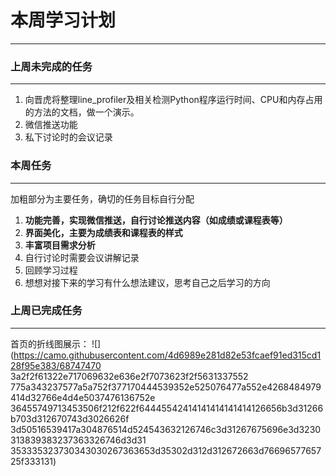 # 本周学习计划

---
### 上周未完成的任务
---
1. 向晋虎将整理line_profiler及相关检测Python程序运行时间、CPU和内存占用的方法的文档，做一个演示。
2. 微信推送功能
3. 私下讨论时的会议记录

### 本周任务
---

加粗部分为主要任务，确切的任务目标自行分配

1. **功能完善，实现微信推送，自行讨论推送内容（如成绩或课程表等）**
2. **界面美化，主要为成绩表和课程表的样式**
3. **丰富项目需求分析**
4. 自行讨论时需要会议讲解记录
5. 回顾学习过程
6. 想想对接下来的学习有什么想法建议，思考自己之后学习的方向

### 上周已完成任务
---
首页的折线图展示：
![](https://camo.githubusercontent.com/4d6989e281d82e53fcaef91ed315cd128f95e383/68747470
3a2f2f61322e717069632e636e2f7073623f2f5631337552
775a343237577a5a752f377170444539352e525076477a552e4268484979414d32766e4d4e5037476136752e
36455749713453506f212f622f64445542414141414141414126656b3d31266b703d312670743d3026626f
3d50516539417a304876514d524543632126746c3d31267675696e3d3230313839383237363326746d3d31
353335323730343030267363653d35302d312d312672663d7669657765725f333131)
